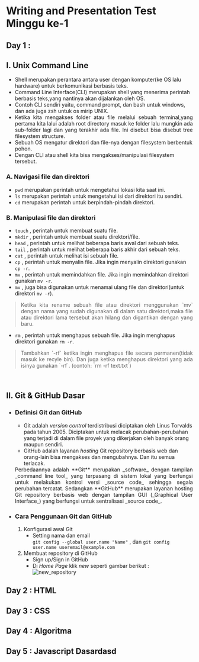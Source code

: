 
# **Writing and Presentation Test Minggu ke-1**

## **Day 1 :**

## **I. Unix Command Line**

*   Shell merupakan perantara antara user dengan komputer(ke OS lalu hardware) untuk berkomunikasi berbasis teks.
*   Command Line Interface(CLI) merupakan shell yang menerima perintah berbasis teks,yang nantinya akan dijalankan oleh OS.
*   Contoh CLI sendiri yaitu, command prompt, dan bash untuk windows, dan ada juga zsh untuk os mirip UNIX.
*   <div align="justify">Ketika kita mengakses folder atau file melalui sebuah terminal,yang pertama kita lalui adalah root directory masuk ke folder lalu mungkin ada sub-folder lagi dan yang terakhir ada file. Ini disebut bisa disebut tree filesystem structure.
*   Sebuah OS mengatur direktori dan file-nya dengan filesystem berbentuk pohon.
*   Dengan CLI atau shell kita bisa mengakses/manipulasi filesystem tersebut.
###   **A. Navigasi file dan direktori**
*   `pwd` merupakan perintah untuk mengetahui lokasi kita saat ini.
*   `ls` merupakan perintah untuk mengetahui isi dari direktori itu sendiri.
*   `cd` merupakan perintah untuk berpindah-pindah direktori.

### **B. Manipulasi file dan direktori**
*   `touch` , perintah untuk membuat suatu file.
*   `mkdir` , perintah untuk membuat suatu direktori/file.
*   `head` , perintah untuk melihat beberapa baris awal dari sebuah teks.
*   `tail` , perintah untuk melihat beberapa baris akhir dari sebuah teks.
*   `cat` , perintah untuk melihat isi sebuah file.
*   `cp` , perintah untuk menyalin file. Jika ingin menyalin direktori gunakan `cp -r`.
*   `mv` , perintah untuk memindahkan file. Jika ingin memindahkan direktori gunakan `mv -r`.
*   `mv` , juga bisa digunakan untuk menamai ulang file dan direktori(untuk direktori `mv -r`).
><div align="justify">Ketika kita rename sebuah file atau direktori menggunakan `mv` dengan nama yang sudah digunakan di dalam satu direktori,maka file atau direktori lama tersebut akan hilang dan digantikan dengan yang baru.
*   `rm`  , perintah untuk menghapus sebuah file. Jika ingin menghapus direktori gunakan `rm -r`.
><div align="justify">Tambahkan `-rf` ketika ingin menghapus file secara permanen(tidak masuk ke recyle bin). Dan juga ketika menghapus direktori yang ada isinya gunakan `-rf`. (contoh: `rm -rf text.txt`)   

&emsp;

## **II. Git & GitHub Dasar**

- ### **Definisi Git dan GitHub**
    *  Git adalah _version control_ terdistribusi diciptakan oleh Linus Torvalds pada tahun 2005. Diciptakan untuk melacak perubahan-perubahan yang terjadi di dalam file proyek yang dikerjakan oleh banyak orang maupun sendiri.
    *  GitHub adalah layanan _hosting_ Git repository berbasis web dan orang-lain bisa mengakses dan mengubahnya. Dan itu semua terlacak.        

   <div align="justify">Perbedaannya adalah **Git** merupakan _software_ dengan tampilan _command line tool_ yang terpasang di sistem lokal yang berfungsi untuk melakukan kontrol versi _source code_ sehingga segala perubahan tercatat. Sedangkan **GitHub** merupakan layanan hosting Git repository berbasis web dengan tampilan GUI (_Graphical User Interface_) yang berfungsi untuk sentralisasi _source code_.

- ### **Cara Penggunaan Git dan GitHub**
    1. Konfigurasi awal Git
        - Setting nama dan email    
         `git config --global user.name "Name"` , dan 
        `git config user.name useremail@example.com `
    2. Membuat repository di GitHub
        - Sign up/Sign in GitHub
        - Di _Home Page_ klik _new_ seperti gambar berikut :    
        ![new_repository](Minggu-Pertama/new_repo.png "new_repo")

##  **Day 2 : HTML**

##  **Day 3 : CSS**

##  **Day 4 : Algoritma**

##  **Day 5 : Javascript Dasar**dasd